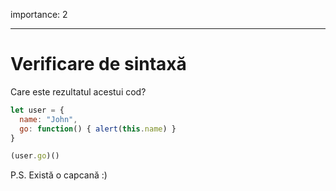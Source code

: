 importance: 2

---

# Verificare de sintaxă

Care este rezultatul acestui cod?


```js no-beautify
let user = {
  name: "John",
  go: function() { alert(this.name) }
}

(user.go)()
```

P.S. Există o capcană :)
